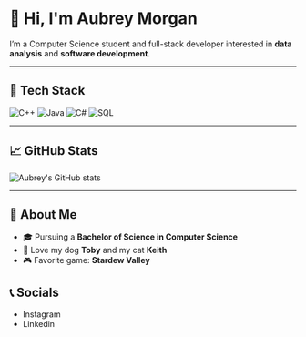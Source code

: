 # 👋 Hi, I'm Aubrey Morgan
I’m a Computer Science student and full-stack developer interested in **data analysis** and **software development**.

---

## 🔧 Tech Stack
![C++](https://img.shields.io/badge/-C++-00599C?logo=c%2b%2b&logoColor=white&style=flat)
![Java](https://img.shields.io/badge/-Java-007396?logo=java&logoColor=white&style=flat)
![C#](https://img.shields.io/badge/-C%23-239120?logo=c-sharp&logoColor=white&style=flat)
![SQL](https://img.shields.io/badge/-SQL-4479A1?logo=postgresql&logoColor=white&style=flat)

---

## 📈 GitHub Stats
![Aubrey's GitHub stats](https://github-readme-stats.vercel.app/api?username=aubreymorgan&show_icons=true&theme=radical)

---

## 📓 About Me
- 🎓 Pursuing a **Bachelor of Science in Computer Science**
- 🐾 Love my dog **Toby** and my cat **Keith**
- 🎮 Favorite game: **Stardew Valley**

## 📞 Socials
- Instagram
- Linkedin
